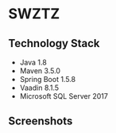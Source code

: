 # SWZTZ


## Technology Stack
- Java 1.8
- Maven 3.5.0
- Spring Boot 1.5.8
- Vaadin 8.1.5
- Microsoft SQL Server 2017


## Screenshots